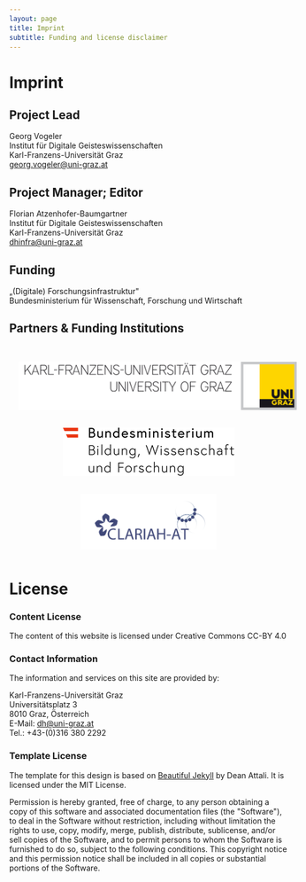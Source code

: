 ```yaml
---
layout: page
title: Imprint
subtitle: Funding and license disclaimer
---
```


# Imprint

## Project Lead
Georg Vogeler  
Institut für Digitale Geisteswissenschaften  
Karl-Franzens-Universität Graz  
georg.vogeler@uni-graz.at

## Project Manager; Editor
Florian Atzenhofer-Baumgartner  
Institut für Digitale Geisteswissenschaften  
Karl-Franzens-Universität Graz  
dhinfra@uni-graz.at

## Funding
„(Digitale) Forschungsinfrastruktur"  
Bundesministerium für Wissenschaft, Forschung und Wirtschaft

## Partners & Funding Institutions

<div class="logo-container" style="display: flex; justify-content: space-around; align-items: center; flex-wrap: wrap; margin: 2rem 0;">
    <img src="/assets/img/logos/logo_uni_graz.jpeg" alt="Universität Graz Logo" style="max-height: 100px; margin: 1rem;">
    <img src="/assets/img/logos/logo_bmbwf.png" alt="BMBWF Logo" style="max-height: 100px; margin: 1rem;">
    <img src="/assets/img/logos/logo_clariah.png" alt="CLARIAH Logo" style="max-height: 100px; margin: 1rem;">
</div>

# License

### Content License
The content of this website is licensed under Creative Commons CC-BY 4.0

### Contact Information
The information and services on this site are provided by:

Karl-Franzens-Universität Graz  
Universitätsplatz 3  
8010 Graz, Österreich  
E-Mail: dh@uni-graz.at  
Tel.: +43-(0)316 380 2292

### Template License
The template for this design is based on [Beautiful Jekyll](https://github.com/daattali/beautiful-jekyll) by Dean Attali.
It is licensed under the MIT License.

Permission is hereby granted, free of charge, to any person obtaining a copy of this software and associated documentation files (the "Software"), to deal in the Software without restriction, including without limitation the rights to use, copy, modify, merge, publish, distribute, sublicense, and/or sell copies of the Software, and to permit persons to whom the Software is furnished to do so, subject to the following conditions. This copyright notice and this permission notice shall be included in all copies or substantial portions of the Software.